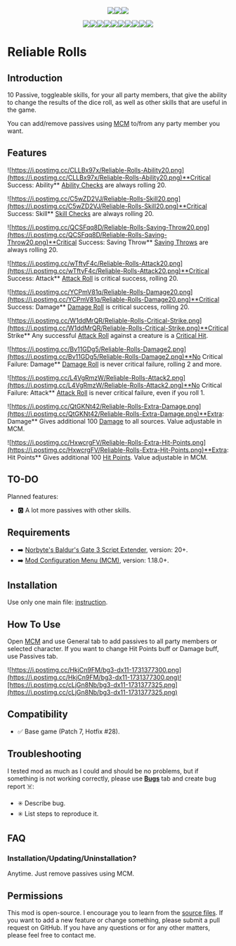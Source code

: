 <p align="center"><a href="https://ko-fi.com/maskedrpgfan"><img src="https://i.postimg.cc/Nj2mWwpw/Ko-fi-small.png"/></a><a href="https://buymeacoffee.com/maskedrpgfan"><img src="https://i.postimg.cc/MKTymBBH/Buy-Me-ACoffee-small.png"/></a><a href="https://www.patreon.com/maskedrpgfan"><img src="https://i.postimg.cc/28Knc5dw/Patreon-small.png"/></a></p>

<p align="center"><img src="https://i.postimg.cc/CLLBx97x/Reliable-Rolls-Ability20.png"/><img src="https://i.postimg.cc/C5wZD2VJ/Reliable-Rolls-Skill20.png"/><img src="https://i.postimg.cc/QCSFqq8D/Reliable-Rolls-Saving-Throw20.png"/><img src="https://i.postimg.cc/wTftyF4c/Reliable-Rolls-Attack20.png"/><img src="https://i.postimg.cc/YCPmV81q/Reliable-Rolls-Damage20.png"/><img src="https://i.postimg.cc/W1ddMrQR/Reliable-Rolls-Critical-Strike.png"/><img src="https://i.postimg.cc/Bv11GDg5/Reliable-Rolls-Damage2.png"/><img src="https://i.postimg.cc/L4VgRmzW/Reliable-Rolls-Attack2.png"/><img src="https://i.postimg.cc/QtGKNt42/Reliable-Rolls-Extra-Damage.png"/><img src="https://i.postimg.cc/HxwcrgFV/Reliable-Rolls-Extra-Hit-Points.png"/></p>

# Reliable Rolls

## Introduction

10 Passive, toggleable skills, for your all party members, that give the ability to change the results of the dice roll, as well as other skills that are useful in the game.

You can add/remove passives using [MCM](https://www.nexusmods.com/baldursgate3/mods/9162) to/from any party member you want.

## Features

![https://i.postimg.cc/CLLBx97x/Reliable-Rolls-Ability20.png](https://i.postimg.cc/CLLBx97x/Reliable-Rolls-Ability20.png)**Critical Success: Ability**
[Ability Checks](https://bg3.wiki/wiki/Abilities#Ability_checks) are always rolling 20.

![https://i.postimg.cc/C5wZD2VJ/Reliable-Rolls-Skill20.png](https://i.postimg.cc/C5wZD2VJ/Reliable-Rolls-Skill20.png)**Critical Success: Skill**
[Skill Checks](https://bg3.wiki/wiki/Abilities#Ability_checks) are always rolling 20.

![https://i.postimg.cc/QCSFqq8D/Reliable-Rolls-Saving-Throw20.png](https://i.postimg.cc/QCSFqq8D/Reliable-Rolls-Saving-Throw20.png)**Critical Success: Saving Throw**
[Saving Throws](https://bg3.wiki/wiki/Saving_throws) are always rolling 20.

![https://i.postimg.cc/wTftyF4c/Reliable-Rolls-Attack20.png](https://i.postimg.cc/wTftyF4c/Reliable-Rolls-Attack20.png)**Critical Success: Attack**
[Attack Roll](https://bg3.wiki/wiki/Attack_Rolls) is critical success, rolling 20.

![https://i.postimg.cc/YCPmV81q/Reliable-Rolls-Damage20.png](https://i.postimg.cc/YCPmV81q/Reliable-Rolls-Damage20.png)**Critical Success: Damage**
[Damage Roll](https://bg3.wiki/wiki/Damage) is critical success, rolling 20.

![https://i.postimg.cc/W1ddMrQR/Reliable-Rolls-Critical-Strike.png](https://i.postimg.cc/W1ddMrQR/Reliable-Rolls-Critical-Strike.png)**Critical Strike**
Any successful [Attack Roll](https://bg3.wiki/wiki/Attack_Rolls) against a creature is a [Critical Hit](https://bg3.wiki/wiki/Critical_hit).

![https://i.postimg.cc/Bv11GDg5/Reliable-Rolls-Damage2.png](https://i.postimg.cc/Bv11GDg5/Reliable-Rolls-Damage2.png)**No Critical Failure: Damage**
[Damage Roll](https://bg3.wiki/wiki/Damage) is never critical failure, rolling 2 and more.

![https://i.postimg.cc/L4VgRmzW/Reliable-Rolls-Attack2.png](https://i.postimg.cc/L4VgRmzW/Reliable-Rolls-Attack2.png)**No Critical Failure: Attack**
[Attack Roll](https://bg3.wiki/wiki/Attack_Rolls) is never critical failure, even if you roll 1.

![https://i.postimg.cc/QtGKNt42/Reliable-Rolls-Extra-Damage.png](https://i.postimg.cc/QtGKNt42/Reliable-Rolls-Extra-Damage.png)**Extra: Damage**
Gives additional 100 [Damage](https://bg3.wiki/wiki/Damage) to all sources. Value adjustable in MCM.

![https://i.postimg.cc/HxwcrgFV/Reliable-Rolls-Extra-Hit-Points.png](https://i.postimg.cc/HxwcrgFV/Reliable-Rolls-Extra-Hit-Points.png)**Extra: Hit Points**
Gives additional 100 [Hit Points](https://bg3.wiki/wiki/Hit_points). Value adjustable in MCM.


## TO-DO

Planned features:

* 🅾️ A lot more passives with other skills.

## Requirements

* ➡️ [Norbyte's Baldur's Gate 3 Script Extender](https://github.com/Norbyte/bg3se/releases), version: 20+.
* ➡️ [Mod Configuration Menu (MCM)](https://www.nexusmods.com/baldursgate3/mods/9162), version: 1.18.0+.

## Installation

Use only one main file: [instruction](https://bg3.wiki/wiki/Guide:Installing_Mods).

## How To Use

Open [MCM](https://www.nexusmods.com/baldursgate3/mods/9162) and use General tab to add passives to all party members or selected character. If you want to change Hit Points buff or Damage buff, use Passives tab.

![https://i.postimg.cc/HkjCn9FM/bg3-dx11-1731377300.png](https://i.postimg.cc/HkjCn9FM/bg3-dx11-1731377300.png)![https://i.postimg.cc/cLjGn8Nb/bg3-dx11-1731377325.png](https://i.postimg.cc/cLjGn8Nb/bg3-dx11-1731377325.png)

## Compatibility

* ✅ Base game (Patch 7, Hotfix #28).

## Troubleshooting

I tested mod as much as I could and should be no problems, but if something is not working correctly, please use **[Bugs](https://www.nexusmods.com/baldursgate3/mods/2825?tab=bugs)** tab and create bug report ☠️:

* ✳️ Describe bug.
* ✳️ List steps to reproduce it.

## FAQ

### Installation/Updating/Uninstallation?

Anytime. Just remove passives using MCM.

## Permissions

This mod is open-source. I encourage you to learn from the [source files](https://github.com/MaskedRPGFan/Reliable-Rolls). If you want to add a new feature or change something, please submit a pull request on GitHub. If you have any questions or for any other matters, please feel free to contact me.

